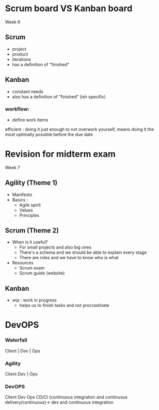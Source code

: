 # Scrum board VS Kanban board
Week 6
## Scrum
- project
- product
- iterations
- has a definition of "finished"

## Kanban
- constant needs
- also has a definition of "finished" (ish specific)  
### workflow:  
- define work items
  
efficient : doing it just enough to not overwork yourself, means doing it the most optimally possible before the due date

# Revision for midterm exam
Week 7
## Agility (Theme 1)
- Manifesto
- Basics :
  - Agile spirit
  - Values
  - Principles

## Scrum (Theme 2)
- When is it useful?
  - For small projects and also big ones
  - There's a schema and we should be able to explain every stage
  - There are roles and we have to know who is what
- Resources
  - Scrum exam
  - Scrum guide (website)

## Kanban
- wip : work in progress
  - helps us to finish tasks and not procrastinate

# DevOPS
### Waterfall
Client | Dev | Ops
### Agility
Client Dev | Ops
### DevOPS
Client Dev Ops
CD/CI (continuous integration and continuous delivery/continuous)-> dev and continuous integration